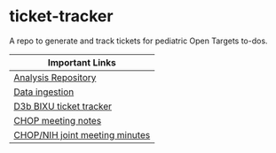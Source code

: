 # ticket-tracker
A repo to generate and track tickets for pediatric Open Targets to-dos.

| Important Links                                                                                                           |
|-----------------------------------------------------------------------------------------------------------------|
| [Analysis Repository](https://github.com/PediatricOpenTargets/OpenPedCan-analysis)                              |
| [Data ingestion](https://github.com/PediatricOpenTargets/data-ingestion)                                        |
| [D3b BIXU ticket tracker](https://github.com/d3b-center/bixu-tracker/issues)                                    |
| [CHOP meeting notes](https://www.notion.so/11a44d09bdbf4399beebce32273b05f5?v=6f4732f113bf4d5984560b50a5e19737) |
| [CHOP/NIH joint meeting minutes](https://wiki.nci.nih.gov/display/PPDC/Meeting+Minutes)                         |
